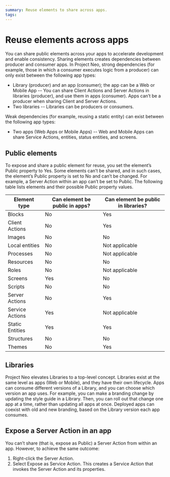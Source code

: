 ```yaml
---
summary: Reuse elements to share across apps.  
tags:
---
```


# Reuse elements across apps
 
You can share public elements across your apps to accelerate development and enable consistency. Sharing elements creates dependencies between producer and consumer apps. In Project Neo, strong dependencies (for example, those in which a consumer executes logic from a producer) can only exist between the following app types:
 
* Library (producer) and an app (consumer); the app can be a Web or Mobile App  -- You can share Client Actions and Server Actions in libraries (producer), and use them in apps (consumer). Apps can’t be a producer when sharing Client and Server Actions.
* Two libraries -- Libraries can be producers or consumers.
 
Weak dependencies (for example, reusing a static entity) can exist between the following app types:
 
* Two apps (Web Apps or Mobile Apps) -- Web and Mobile Apps can share Service Actions, entities, status entities, and screens.
 
## Public elements
 
To expose and share a public element for reuse, you set the element’s Public property to Yes. Some elements can’t be shared, and in such cases, the element’s Public property is set to No and can’t be changed. For example, a Server Action within an app can’t be set to Public.
The following table lists elements and their possible Public property values.
 
| Element type | Can element be public in apps?  | Can element be public in libraries? |
| ----------- | ----------- | ----------- |
| Blocks | No | Yes |
| Client Actions| No | Yes |
| Images | No | No |
| Local entities | No | Not applicable |
| Processes | No | Not applicable |
| Resources | No | No |
| Roles | No | Not applicable |
| Screens | Yes | No |
| Scripts | No | No |
| Server Actions | No | Yes |
| Service Actions | Yes | Not applicable |
| Static Entities | Yes | Yes |
| Structures | No | No |
| Themes | No | Yes |
 
## Libraries
 
Project Neo elevates Libraries to a top-level concept. Libraries exist at the same level as apps (Web or Mobile), and they have their own lifecycle. Apps can consume different versions of a Library, and you can choose which version an app uses. For example, you can make a branding change by updating the style guide in a Library. Then, you can roll out that change one app at a time, rather than updating all apps at once. Deployed apps can coexist with old and new branding, based on the Library version each app consumes.
 
## Expose a Server Action in an app
 
You can’t share (that is, expose as Public) a Server Action from within an app. However, to achieve the same outcome:
 
1. Right-click the Server Action.
2. Select Expose as Service Action. This creates a Service Action that invokes the Server Action and its properties.  
 